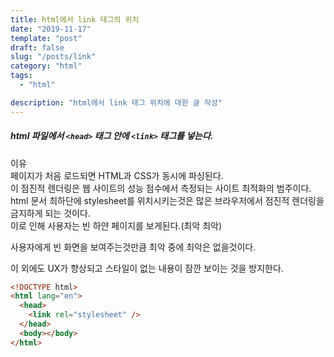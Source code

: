 ```yaml
---
title: html에서 link 태그의 위치
date: "2019-11-17"
template: "post"
draft: false
slug: "/posts/link"
category: "html"
tags:
  - "html"

description: "html에서 link 태그 위치에 대한 글 작성"
---
```


##### html 파일에서 `<head>` 태그 안에 `<link>` 태그를 넣는다.

이유  
페이지가 처음 로드되면 HTML과 CSS가 동시에 파싱된다.  
이 점진적 렌더링은 웹 사이트의 성능 점수에서 측정되는 사이트 최적화의 범주이다.  
html 문서 최하단에 stylesheet를 위치시키는것은 많은 브라우저에서 점진적 렌더링을 금지하게 되는 것이다.  
이로 인해 사용자는 빈 하얀 페이지를 보게된다.(최악 최악)

사용자에게 빈 화면을 보여주는것만큼 최악 중에 최악은 없을것이다.

이 외에도 UX가 향상되고 스타일이 없는 내용이 잠깐 보이는 것을 방지한다.

```html
<!DOCTYPE html>
<html lang="en">
  <head>
    <link rel="stylesheet" />
  </head>
  <body></body>
</html>
```
